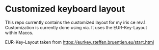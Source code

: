 # Customized keyboard layout

This repo currently contains the customized layout for my iris ce rev.1. Customization is currently done using via.
It uses the EUR-Key-Layout within Macos.

EUR-Key-Layout taken from https://eurkey.steffen.bruentjen.eu/start.html
